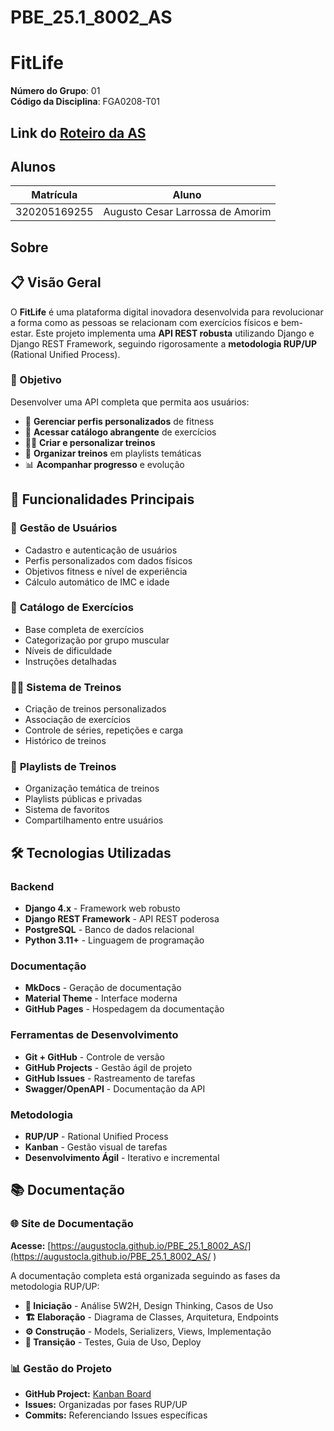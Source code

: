 # PBE_25.1_8002_AS

# FitLife 

**Número do Grupo**: 01<br>
**Código da Disciplina**: FGA0208-T01<br>

## Link do [Roteiro da AS](https://jonh-carvalho.github.io/PBE_25.1_8002/AS/)

## Alunos
|Matrícula | Aluno |
| -- | -- |
| 320205169255  |  Augusto Cesar Larrossa de Amorim |

## Sobre 
## 📋 Visão Geral

O **FitLife** é uma plataforma digital inovadora desenvolvida para revolucionar a forma como as pessoas se relacionam com exercícios físicos e bem-estar. Este projeto implementa uma **API REST robusta** utilizando Django e Django REST Framework, seguindo rigorosamente a **metodologia RUP/UP** (Rational Unified Process).

### 🎯 Objetivo

Desenvolver uma API completa que permita aos usuários:

- 👤 **Gerenciar perfis personalizados** de fitness
- 💪 **Acessar catálogo abrangente** de exercícios
- 🏃‍♂️ **Criar e personalizar treinos**
- 📱 **Organizar treinos** em playlists temáticas
- 📊 **Acompanhar progresso** e evolução

## 🚀 Funcionalidades Principais

### 👥 **Gestão de Usuários**
- Cadastro e autenticação de usuários
- Perfis personalizados com dados físicos
- Objetivos fitness e nível de experiência
- Cálculo automático de IMC e idade

### 💪 **Catálogo de Exercícios**
- Base completa de exercícios
- Categorização por grupo muscular
- Níveis de dificuldade
- Instruções detalhadas

### 🏃‍♂️ **Sistema de Treinos**
- Criação de treinos personalizados
- Associação de exercícios
- Controle de séries, repetições e carga
- Histórico de treinos

### 📱 **Playlists de Treinos**
- Organização temática de treinos
- Playlists públicas e privadas
- Sistema de favoritos
- Compartilhamento entre usuários

## 🛠️ Tecnologias Utilizadas

### **Backend**
- **Django 4.x** - Framework web robusto
- **Django REST Framework** - API REST poderosa
- **PostgreSQL** - Banco de dados relacional
- **Python 3.11+** - Linguagem de programação

### **Documentação**
- **MkDocs** - Geração de documentação
- **Material Theme** - Interface moderna
- **GitHub Pages** - Hospedagem da documentação

### **Ferramentas de Desenvolvimento**
- **Git + GitHub** - Controle de versão
- **GitHub Projects** - Gestão ágil de projeto
- **GitHub Issues** - Rastreamento de tarefas
- **Swagger/OpenAPI** - Documentação da API

### **Metodologia**
- **RUP/UP** - Rational Unified Process
- **Kanban** - Gestão visual de tarefas
- **Desenvolvimento Ágil** - Iterativo e incremental

## 📚 Documentação

### 🌐 **Site de Documentação**
**Acesse:** [https://augustocla.github.io/PBE_25.1_8002_AS/](https://augustocla.github.io/PBE_25.1_8002_AS/ )

A documentação completa está organizada seguindo as fases da metodologia RUP/UP:

- **🎯 Iniciação** - Análise 5W2H, Design Thinking, Casos de Uso
- **🏗️ Elaboração** - Diagrama de Classes, Arquitetura, Endpoints
- **⚙️ Construção** - Models, Serializers, Views, Implementação
- **🚀 Transição** - Testes, Guia de Uso, Deploy

### 📊 **Gestão do Projeto**
- **GitHub Project:** [Kanban Board](https://github.com/users/AugustoCLA/projects/2 )
- **Issues:** Organizadas por fases RUP/UP
- **Commits:** Referenciando Issues específicas


